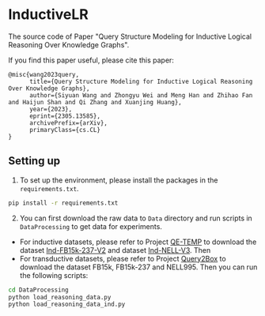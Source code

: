 # InductiveLR

The source code of Paper "Query Structure Modeling for Inductive Logical Reasoning Over Knowledge Graphs".

If you find this paper useful, please cite this paper:
```
@misc{wang2023query,
      title={Query Structure Modeling for Inductive Logical Reasoning Over Knowledge Graphs}, 
      author={Siyuan Wang and Zhongyu Wei and Meng Han and Zhihao Fan and Haijun Shan and Qi Zhang and Xuanjing Huang},
      year={2023},
      eprint={2305.13585},
      archivePrefix={arXiv},
      primaryClass={cs.CL}
}
```

## Setting up
1. To set up the environment, please install the packages in the `requirements.txt`.
```bash
pip install -r requirements.txt
```

2. You can first download the raw data to `Data` directory and run scripts in `DataProcessing` to get data for experiments.
 * For inductive datasets, please refer to Project [QE-TEMP](https://github.com/zhiweihu1103/QE-TEMP) to download the dataset [Ind-FB15k-237-V2](https://drive.google.com/drive/folders/1nrtn6ZhT2YZAW_313CRUJXCcG4kyRptv?usp=share_link) and dataset [Ind-NELL-V3](https://drive.google.com/drive/folders/1RDq1r5I29kmlGGyfukTgWEGe01OdZH4z?usp=share_link). Then 
 * For transductive datasets, please refer to Project [Query2Box](https://github.com/hyren/query2box) to download the dataset FB15k, FB15k-237 and NELL995.
Then you can run the following scripts:
```bash
cd DataProcessing
python load_reasoning_data.py
python load_reasoning_data_ind.py
```
